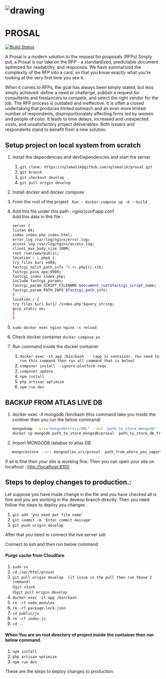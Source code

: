 # ![drawing](https://prosal.io/img/logo_gray.png)

# PROSAL

[![Build Status](https://travis-ci.org/joemccann/dillinger.svg?branch=master)](https://travis-ci.org/joemccann/dillinger)

A Prosal is a modern solution to the request for proposals (RFPs) Simply put, a Prosal is our take on the RFP - a standardized, predictable document optimized for readability, and responses. We have summarized the complexity of the RFP into a card, so that you know exactly what you’re looking at the very first time you see it.

When it comes to RFPs, the goal has always been simply stated, but less simply achieved: define a need or challenge, publish a request for consultants and freelancers to compete, and select the right vendor for the job. The RFP process is outdated and ineffective. It is often a closed undertaking that produces limited outreach and an even more limited number of respondents, disproportionately affecting firms led by women and people of color. It leads to time delays, increased and unexpected costs, and unsatisfactory project deliverables. Both issuers and respondents stand to benefit from a new solution.

## Setup project on local system from scratch 
1. Install the dependencies and devDependencies and start the server.
    1. `git clone: https://nylemalik@github.com/nylemalik/prosal.git` 
    2. `git branch`
    3. `git checkout develop`
    4. `git pull origin develop`

 
2. Install docker and docker compose
3. From the root of the project
   ` Run : docker-compose up -d --build`
4. Add this file under this path : nginx\conf\app.conf  
   Add this data in this file :
   ```sh
   server {
   listen 80;
   index index.php index.html;
   error_log /var/log/nginx/error.log;
   access_log /var/log/nginx/access.log;
   client_max_body_size 100M;
   root /var/www/public;
   location ~ \.php$ {
   try_files $uri =404;
   fastcgi_split_path_info ^(.+\.php)(/.+)$;
   fastcgi_pass app:9000;
   fastcgi_index index.php;
   include fastcgi_params;
   fastcgi_param SCRIPT_FILENAME $document_root$fastcgi_script_name;
   fastcgi_param PATH_INFO $fastcgi_path_info;
   }
   location / {
   try_files $uri $uri/ /index.php?$query_string;
   gzip_static on;
   }
   }
   ```
5. `sudo docker exec nginx nginx -s reload`
6. Check docker container
   `docker-compose ps `
7. Run command inside the docker container
   1. `docker exec -it app /bin/bash    (app is container, You need to run this command then run all command that is below)`
   2. `composer install --ignore-platform-reqs`
   3. `composer update`
   4. `npm install`
   5. `php artisan optimize`
   6. `npm run dev`


## BACKUP FROM ATLAS LIVE DB

1. docker exec -it mongodb /bin/bash (this command take you inside the continer then you run the below command)
   ```sh
   mongodump --uri="mongodb+srv://URL" --out "path_to_store_mongodb"   (this is live site url,so csrfully run the commands)
   docker cp mongodb:path_to_store_mongodb/prosal  path_to_store_db_from_docker
   ```
2. Import MONGODB databse to atlas DB

```sh
   mongorestore --uri mongoatlas_uri/prosal  path_from_where_you_import_db
```
   If all is fine then your site is working fine. Then you can open your site on localhost :  [http://localhost:8100](http://localhost:8100)

## Steps to deploy changes to production.:

Let suppose you have made change in the file and you have checked all is fine and you are working in the deveop branch directly.
Then you need follow the steps to deploy you changes :
   1. `git add 'you need put file name'`
   2. `git commit -m 'Enter commit message'`
   3. `git push origin develop`

After that you need to connect the live server ssh

Connect to ssh and then run below command

#### Purge cache from Cloudfare

1. `sudo su`
2. `cd /var/html/prosal`
3. `git pull origin develop  (if issue in the pull then run these 2 command)`<br>
  i)`git stash`<br>
  ii)`git pull origin develop`
4. `docker exec -it app /bin/bash`
5. `rm -rf node_modules`
6. `rm -rf package-lock.json`
7. `cd public/js`
8. `rm -rf index.js`
9. `cd ..`

#### When You are on root directory of project inside the container then run below command.
1. `npm install`
2. `php artisan optimize`
3. `npm run dev`

These are the steps to deploy changes to production.
